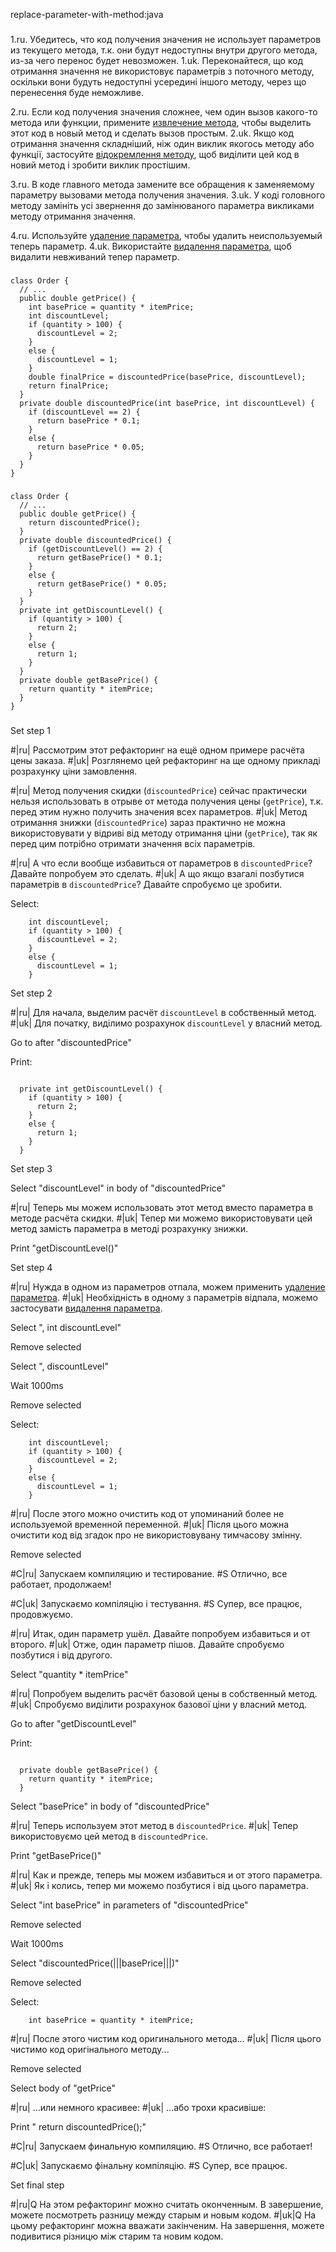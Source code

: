 replace-parameter-with-method:java

###

1.ru. Убедитесь, что код получения значения не использует параметров из текущего метода, т.к. они будут недоступны внутри другого метода, из-за чего перенос будет невозможен.
1.uk. Переконайтеся, що код отримання значення не використовує параметрів з поточного методу, оскільки вони будуть недоступні усередині іншого методу, через що перенесення буде неможливе.

2.ru. Если код получения значения сложнее, чем один вызов какого-то метода или функции, примените <a href="/extract-method">извлечение метода</a>, чтобы выделить этот код в новый метод и сделать вызов простым.
2.uk. Якщо код отримання значення складніший, ніж один виклик якогось методу або функції, застосуйте <a href="/extract-method">відокремлення методу</a>, щоб виділити цей код в новий метод і зробити виклик простішим.

3.ru. В коде главного метода замените все обращения к заменяемому параметру вызовами метода получения значения.
3.uk. У коді головного методу замініть усі звернення до замінюваного параметра викликами методу отримання значення.

4.ru. Используйте <a href="/remove-parameter">удаление параметра</a>, чтобы удалить неиспользуемый теперь параметр.
4.uk. Використайте <a href="/remove-parameter">видалення параметра</a>, щоб видалити невживаний тепер параметр.



###

```
class Order {
  // ...
  public double getPrice() {
    int basePrice = quantity * itemPrice;
    int discountLevel;
    if (quantity > 100) {
      discountLevel = 2;
    }
    else {
      discountLevel = 1;
    }
    double finalPrice = discountedPrice(basePrice, discountLevel);
    return finalPrice;
  }
  private double discountedPrice(int basePrice, int discountLevel) {
    if (discountLevel == 2) {
      return basePrice * 0.1;
    }
    else {
      return basePrice * 0.05;
    }
  }
}
```

###

```
class Order {
  // ...
  public double getPrice() {
    return discountedPrice();
  }
  private double discountedPrice() {
    if (getDiscountLevel() == 2) {
      return getBasePrice() * 0.1;
    }
    else {
      return getBasePrice() * 0.05;
    }
  }
  private int getDiscountLevel() {
    if (quantity > 100) {
      return 2;
    }
    else {
      return 1;
    }
  }
  private double getBasePrice() {
    return quantity * itemPrice;
  }
}
```

###

Set step 1

#|ru| Рассмотрим этот рефакторинг на ещё одном примере расчёта цены заказа.
#|uk| Розглянемо цей рефакторинг на ще одному прикладі розрахунку ціни замовлення.

#|ru| Метод получения скидки (<code>discountedPrice</code>) сейчас практически нельзя использовать в отрыве от метода получения цены (<code>getPrice</code>), т.к. перед этим нужно получить значения всех параметров.
#|uk| Метод отримання знижки (<code>discountedPrice</code>) зараз практично не можна використовувати у відриві від методу отримання ціни (<code>getPrice</code>), так як перед цим потрібно отримати значення всіх параметрів.

#|ru| А что если вообще избавиться от параметров в <code>discountedPrice</code>? Давайте попробуем это сделать.
#|uk| А що якщо взагалі позбутися параметрів в <code>discountedPrice</code>? Давайте спробуємо це зробити.

Select:
```
    int discountLevel;
    if (quantity > 100) {
      discountLevel = 2;
    }
    else {
      discountLevel = 1;
    }

```

Set step 2

#|ru| Для начала, выделим расчёт <code>discountLevel</code> в собственный метод.
#|uk| Для початку, виділимо розрахунок <code>discountLevel</code> у власний метод.

Go to after "discountedPrice"

Print:
```

  private int getDiscountLevel() {
    if (quantity > 100) {
      return 2;
    }
    else {
      return 1;
    }
  }
```

Set step 3

Select "discountLevel" in body of "discountedPrice"

#|ru| Теперь мы можем использовать этот метод вместо параметра в методе расчёта скидки.
#|uk| Тепер ми можемо використовувати цей метод замість параметра в методі розрахунку знижки.

Print "getDiscountLevel()"

Set step 4

#|ru| Нужда в одном из параметров отпала, можем применить <a href="/remove-parameter">удаление параметра</a>.
#|uk| Необхідність в одному з параметрів відпала, можемо застосувати <a href="/remove-parameter">видалення параметра</a>.

Select ", int discountLevel"

Remove selected

Select ", discountLevel"

Wait 1000ms

Remove selected

Select:
```
    int discountLevel;
    if (quantity > 100) {
      discountLevel = 2;
    }
    else {
      discountLevel = 1;
    }

```

#|ru| После этого можно очистить код от упоминаний более не используемой временной переменной.
#|uk| Після цього можна очистити код від згадок про не використовувану тимчасову змінну.

Remove selected

#C|ru| Запускаем компиляцию и тестирование.
#S Отлично, все работает, продолжаем!

#C|uk| Запускаємо компіляцію і тестування.
#S Супер, все працює, продовжуємо.

#|ru| Итак, один параметр ушёл. Давайте попробуем избавиться и от второго.
#|uk| Отже, один параметр пішов. Давайте спробуємо позбутися і від другого.

Select "quantity * itemPrice"

#|ru| Попробуем выделить расчёт базовой цены в собственный метод.
#|uk| Спробуємо виділити розрахунок базової ціни у власний метод.

Go to after "getDiscountLevel"

Print:
```

  private double getBasePrice() {
    return quantity * itemPrice;
  }
```

Select "basePrice" in body of "discountedPrice"

#|ru| Теперь используем этот метод в <code>discountedPrice</code>.
#|uk| Тепер використовуємо цей метод в <code>discountedPrice</code>.

Print "getBasePrice()"

#|ru| Как и прежде, теперь мы можем избавиться и от этого параметра.
#|uk| Як і колись, тепер ми можемо позбутися і від цього параметра.

Select "int basePrice" in parameters of "discountedPrice"

Remove selected

Wait 1000ms

Select "discountedPrice(|||basePrice|||)"

Remove selected

Select:
```
    int basePrice = quantity * itemPrice;

```

#|ru| После этого чистим код оригинального метода…
#|uk| Після цього чистимо код оригінального методу...

Remove selected

Select body of "getPrice"

#|ru| ...или немного красивее:
#|uk| ...або трохи красивіше:

Print "    return discountedPrice();"


#C|ru| Запускаем финальную компиляцию.
#S Отлично, все работает!

#C|uk| Запускаємо фінальну компіляцію.
#S Супер, все працює.

Set final step

#|ru|Q На этом рефакторинг можно считать оконченным. В завершение, можете посмотреть разницу между старым и новым кодом.
#|uk|Q На цьому рефакторинг можна вважати закінченим. На завершення, можете подивитися різницю між старим та новим кодом.